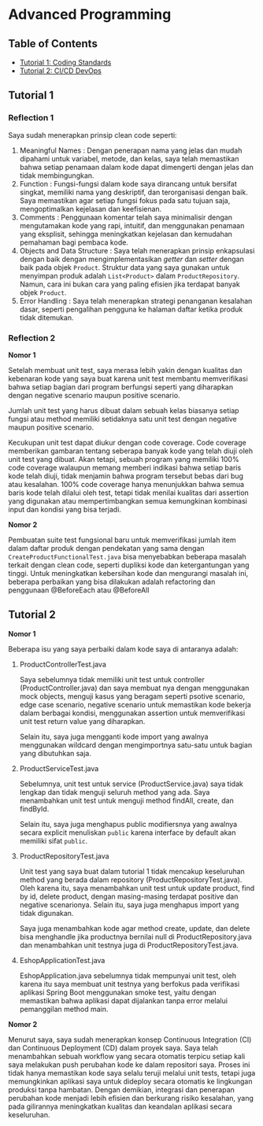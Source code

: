 # Advanced Programming 

## Table of Contents
- [Tutorial 1: Coding Standards](#tutorial-1)
- [Tutorial 2: CI/CD DevOps](#tutorial-2)

## Tutorial 1

### Reflection 1
Saya sudah menerapkan prinsip clean code seperti:
1. Meaningful Names : Dengan penerapan nama yang jelas dan mudah dipahami untuk variabel, metode, dan kelas, saya telah memastikan bahwa setiap penamaan dalam kode dapat dimengerti dengan jelas dan tidak membingungkan.
2. Function : Fungsi-fungsi dalam kode saya dirancang untuk bersifat singkat, memiliki nama yang deskriptif, dan terorganisasi dengan baik. Saya memastikan agar setiap fungsi fokus pada satu tujuan saja, mengoptimalkan kejelasan dan keefisienan.
3. Comments : Penggunaan komentar telah saya minimalisir dengan mengutamakan kode yang rapi, intuitif, dan menggunakan penamaan yang eksplisit, sehingga meningkatkan kejelasan dan kemudahan pemahaman bagi pembaca kode.
4. Objects and Data Structure : Saya telah menerapkan prinsip enkapsulasi dengan baik dengan mengimplementasikan _getter_ dan _setter_ dengan baik pada objek `Product`. Struktur data yang saya gunakan untuk menyimpan produk adalah `List<Product>` dalam `ProductRepository`. Namun, cara ini bukan cara yang paling efisien jika terdapat banyak objek `Product`.
5. Error Handling : Saya telah menerapkan strategi penanganan kesalahan dasar, seperti pengalihan pengguna ke halaman daftar ketika produk tidak ditemukan.

### Reflection 2

**Nomor 1**

Setelah membuat unit test, saya merasa lebih yakin dengan kualitas dan kebenaran kode yang saya buat karena unit test membantu memverifikasi bahwa setiap bagian dari program berfungsi seperti yang diharapkan dengan negative scenario maupun positive scenario.

Jumlah unit test yang harus dibuat dalam sebuah kelas biasanya setiap fungsi atau method memiliki setidaknya satu unit test dengan negative maupun positive scenario.

Kecukupan unit test dapat diukur dengan code coverage. Code coverage memberikan gambaran tentang seberapa banyak kode yang telah diuji oleh unit test yang dibuat. Akan tetapi, sebuah program yang memiliki 100% code coverage walaupun memang memberi indikasi bahwa setiap baris kode telah diuji, tidak menjamin bahwa program tersebut bebas dari bug atau kesalahan. 100% code coverage hanya menunjukkan bahwa semua baris kode telah dilalui oleh test, tetapi tidak menilai kualitas dari assertion yang digunakan atau mempertimbangkan semua kemungkinan kombinasi input dan kondisi yang bisa terjadi.

**Nomor 2**

Pembuatan suite test fungsional baru untuk memverifikasi jumlah item dalam daftar produk dengan pendekatan yang sama dengan `CreateProductFunctionalTest.java` bisa menyebabkan beberapa masalah terkait dengan clean code, seperti dupliksi kode dan ketergantungan yang tinggi. Untuk meningkatkan kebersihan kode dan mengurangi masalah ini, beberapa perbaikan yang bisa dilakukan adalah refactoring dan penggunaan @BeforeEach atau @BeforeAll

## Tutorial 2

**Nomor 1**

Beberapa isu yang saya perbaiki dalam kode saya di antaranya adalah:

1. ProductControllerTest.java
    
    Saya sebelumnya tidak memiliki unit test untuk controller (ProductController.java) dan saya membuat nya dengan menggunakan mock objects, menguji kasus yang beragam seperti psotive scenario, edge case scenario, negative scenario untuk memastikan kode bekerja dalam berbagai kondisi, menggunakan assertion untuk memverifikasi unit test return value yang diharapkan.

    Selain itu, saya juga mengganti kode import yang awalnya menggunakan wildcard dengan mengimportnya satu-satu untuk bagian yang dibutuhkan saja. 

2. ProductServiceTest.java

    Sebelumnya, unit test untuk service (ProductService.java) saya tidak lengkap dan tidak menguji seluruh method yang ada. Saya menambahkan unit test untuk menguji method findAll, create, dan findById.

    Selain itu, saya juga menghapus public modifiersnya yang awalnya secara explicit menuliskan `public` karena interface by default akan memiliki sifat `public`.

3. ProductRepositoryTest.java

    Unit test yang saya buat dalam tutorial 1 tidak mencakup keseluruhan method yang berada dalam repository (ProductRepositoryTest.java). Oleh karena itu, saya menambahkan unit test untuk update product, find by id, delete product, dengan masing-masing terdapat positive dan negative scenarionya. Selain itu, saya juga menghapus import yang tidak digunakan.

    Saya juga menambahkan kode agar method create, update, dan delete bisa menghandle jika productnya bernilai null di ProductRepository.java dan menambahkan unit testnya juga di ProductRepositoryTest.java.

4. EshopApplicationTest.java

    EshopApplication.java sebelumnya tidak mempunyai unit test, oleh karena itu saya membuat unit testnya yang berfokus pada verifikasi aplikasi Spring Boot menggunakan smoke test, yaitu dengan memastikan bahwa aplikasi dapat dijalankan tanpa error melalui pemanggilan method main.

**Nomor 2**

Menurut saya, saya sudah menerapkan konsep Continuous Integration (CI) dan Continuous Deployment (CD) dalam proyek saya. Saya telah menambahkan sebuah workflow yang secara otomatis terpicu setiap kali saya melakukan push perubahan kode ke dalam repositori saya. Proses ini tidak hanya memastikan kode saya selalu teruji melalui unit tests, tetapi juga memungkinkan aplikasi saya untuk dideploy secara otomatis ke lingkungan produksi tanpa hambatan. Dengan demikian, integrasi dan penerapan perubahan kode menjadi lebih efisien dan berkurang risiko kesalahan, yang pada gilirannya meningkatkan kualitas dan keandalan aplikasi secara keseluruhan. 